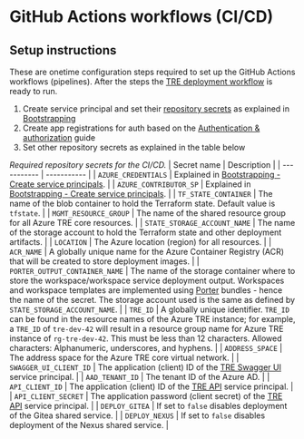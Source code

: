 # GitHub Actions workflows (CI/CD)

## Setup instructions

These are onetime configuration steps required to set up the GitHub Actions workflows (pipelines). After the steps the [TRE deployment workflow](../.github/workflows/deploy_tre.yml) is ready to run.

1. Create service principal and set their [repository secrets](https://docs.github.com/en/actions/reference/encrypted-secrets) as explained in [Bootstrapping](./bootstrapping.md#create-service-principals)
1. Create app registrations for auth based on the [Authentication & authorization](./auth.md) guide
1. Set other repository secrets as explained in the table below

*Required repository secrets for the CI/CD.*
| Secret name | Description |
| ----------- | ----------- |
| `AZURE_CREDENTIALS` | Explained in [Bootstrapping - Create service principals](./bootstrapping.md#create-service-principals). |
| `AZURE_CONTRIBUTOR_SP` | Explained in [Bootstrapping - Create service principals](./bootstrapping.md#create-service-principals). |
| `TF_STATE_CONTAINER` | The name of the blob container to hold the Terraform state. Default value is `tfstate`. |
| `MGMT_RESOURCE_GROUP` | The name of the shared resource group for all Azure TRE core resources. |
| `STATE_STORAGE_ACCOUNT_NAME` | The name of the storage account to hold the Terraform state and other deployment artifacts. |
| `LOCATION` | The Azure location (region) for all resources. |
| `ACR_NAME` | A globally unique name for the Azure Container Registry (ACR) that will be created to store deployment images. |
| `PORTER_OUTPUT_CONTAINER_NAME` | The name of the storage container where to store the workspace/workspace service deployment output. Workspaces and workspace templates are implemented using [Porter](https://porter.sh) bundles - hence the name of the secret. The storage account used is the same as defined by `STATE_STORAGE_ACCOUNT_NAME`. |
| `TRE_ID` | A globally unique identifier. `TRE_ID` can be found in the resource names of the Azure TRE instance; for example, a `TRE_ID` of `tre-dev-42` will result in a resource group name for Azure TRE instance of `rg-tre-dev-42`. This must be less than 12 characters. Allowed characters: Alphanumeric, underscores, and hyphens. |
| `ADDRESS_SPACE` |  The address space for the Azure TRE core virtual network. |
| `SWAGGER_UI_CLIENT_ID` | The application (client) ID of the [TRE Swagger UI](./auth.md#tre-swagger-ui) service principal. |
| `AAD_TENANT_ID` | The tenant ID of the Azure AD. |
| `API_CLIENT_ID` | The application (client) ID of the [TRE API](./auth.md#tre-api) service principal. |
| `API_CLIENT_SECRET` | The application password (client secret) of the [TRE API](./auth.md#tre-api) service principal. |
| `DEPLOY_GITEA` | If set to `false` disables deployment of the Gitea shared service. |
| `DEPLOY_NEXUS` | If set to `false` disables deployment of the Nexus shared service. |
